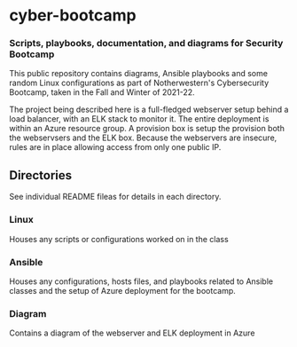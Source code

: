 # cyber-bootcamp
### Scripts, playbooks, documentation, and diagrams for Security Bootcamp

This public repository contains diagrams, Ansible playbooks and some random Linux configurations as part of Notherwestern's Cybersecurity Bootcamp, taken in the Fall and Winter of 2021-22.  

The project being described here is a full-fledged webserver setup behind a load balancer, with an ELK stack to monitor it.  The entire deployment is within an Azure resource group.  A provision box is setup the provision both the webservsers and the ELK box.  Because the webservers are insecure, rules are in place allowing access from only one public IP.

## Directories
See individual README fileas for details in each directory.

### Linux
Houses any scripts or configurations worked on in the class

### Ansible
Houses any configurations, hosts files, and playbooks related to Ansible classes and the setup of Azure deployment for the bootcamp.

### Diagram
Contains a diagram of the webserver and ELK deployment in Azure
